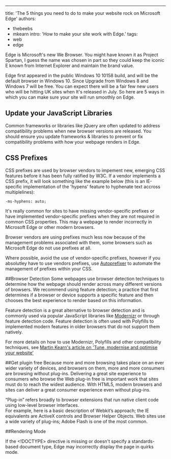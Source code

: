 ---
title: 'The 5 things you need to do to make your website rock on Microsoft Edge'
authors:
- thebeebs
- mkearn
intro: 'How to make your site work with Edge.'
tags:
- web
- edge


Edge is Microsoft's new We Browser. You might have known it as Project Spartan, I guess the name was chosen in part so they could keep the iconic E known from Internet Explorer and maintain the brand value.

Edge first appeared in the public Windows 10 10158 build, and will be the default browser in Windows 10. Since Upgrade from Windows 8 and Windows 7 will be free. You can expect there will be a fair few new users who will be hitting UK sites when It's released in July. So here are 5 ways in which you can make sure your site will run smoothly on Edge.

## Update your JavaScript Libraries
Common frameworks or libraries like jQuery are often updated to address compatibility 
problems when new browser versions are released. You should ensure you update frameworks & libraries to prevent or 
fix compatibility problems with how your webpage renders in Edge.

## CSS Prefixes
CSS prefixes are used by browser vendors to impement new, emerging CSS features before it has been fully ratified by W3C. If a vendor implements a CSS prefix, it will look something like the example below (this is an IE-specific implementation of the 'hypens' feature to hyphenate text accross multiplelines):

`-ms-hyphens: auto;`

It's really common for sites to have missing vendor-specific prefixes or 
have implemented vendor-specific prefixes when they are not required in common CSS properties. This may a webpage to render incorrectly in Microsoft Edge or other modern browsers. 

Browser vendors are using prefixes much less now because of the management problems associated with them, some browsers such as Microsoft Edge do not use prefixes at all. 

Where possible, avoid the use of vendor-specific prefixes, however if you absolutley have to use vendors prefixes, use [Autoprefixer](https://github.com/postcss/autoprefixer) to automate the management of prefixes within your CSS.

##Browser Detection
Some webpages use browser detection techniques to determine how the webpage should render across many different 
versions of browsers. We recommend using feature detection; a practice that first determines if a browser 
or device supports a specific feature and then chooses the best experience to render based on this information. 

Feature detection is a great alternative to browser detection and is commonly used via popular JavaScript libraries like [Modernizr](http://modernizr.com/) or through feature detection code. Feature detection is often used with Polyfills to implemented modern features in older browsers that do not support them natively.

For more details on how to use Modernizr, Polyfills and other compatibility techniques, see [Martin Kearn's article on 'Tune, modernise and optimise your website'](http://blogs.msdn.com/b/martinkearn/archive/2015/01/29/tune-modernise-and-optimise-your-website.aspx) 

##Get plugin free
Because more and more browsing takes place on an ever wider variety of devices, and browsers on them, 
more and more consumers are browsing without plug-ins. Delivering a great site experience to consumers 
who browse the Web plug-in free is important work that sites must do to reach the widest audience. 
With HTML5, modern browsers and sites can deliver a great consumer experience even without plug-ins.

“Plug-in” refers broadly to browser extensions that run native client code using low-level browser interfaces.  
For example, here is a basic description of Webkit’s approach; the IE equivalents are ActiveX controls and 
Browser Helper Objects. Web sites use a wide variety of plug-ins; Adobe Flash is one of the most common.

##Rendering Mode

If the <!DOCTYPE> directive is missing or doesn't specify a standards-based document type, 
Edge may incorrectly display the page in quirks mode.




